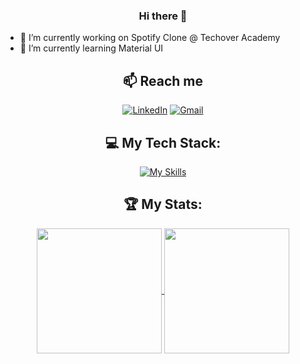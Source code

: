<div align="center">

### Hi there 👋

</div>

- 🔭 I’m currently working on Spotify Clone @ Techover Academy
- 🌱 I’m currently learning Material UI

<div align="center">

## 📫 Reach me

[![LinkedIn](https://img.shields.io/badge/linkedin-%230077B5.svg?style=for-the-badge&logo=linkedin&logoColor=white)](https://www.linkedin.com/in/kristopher-hellsten/)
[![Gmail](https://img.shields.io/badge/Gmail-D14836?style=for-the-badge&logo=gmail&logoColor=white)](mailto:kristopherhellsten.se@gmail.com)

## 💻 My Tech Stack:

[![My Skills](https://skillicons.dev/icons?i=mongodb,express,react,nodejs,tailwind,html,css,js,ts,materialui&perline=5&theme=light)](https://skillicons.dev)

## 🏆 My Stats:

<a href="https://github.com/anuraghazra/github-readme-stats">
  <img height=200 align="center" src="https://github-readme-stats.vercel.app/api?username=Belden1" />
</a>
<a href="https://github.com/anuraghazra/convoychat">
  <img height=200 align="center" src="https://github-readme-stats.vercel.app/api/top-langs?username=Belden1" />
</a>

</div>
<!--
**Belden1/Belden1** is a ✨ _special_ ✨ repository because its `README.md` (this file) appears on your GitHub profile.
-->
